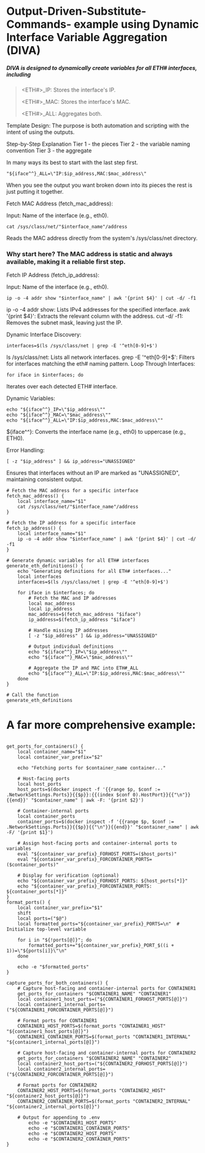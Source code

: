 # Output-Driven-Substitute-Commands- example using Dynamic Interface Variable Aggregation (DIVA)
##### DIVA is designed to dynamically create variables for all ETH# interfaces, including
><ETH#>_IP: Stores the interface's IP.
>
><ETH#>_MAC: Stores the interface's MAC.
>
><ETH#>_ALL: Aggregates both.

Template Design:
The purpose is both automation and scripting with the intent of using the outputs.

Step-by-Step Explanation
Tier 1 - the pieces
Tier 2 - the variable naming convention
Tier 3 - the aggregate

In many ways its best to start with the last step first. 
```
"${iface^^}_ALL=\"IP:$ip_address,MAC:$mac_address\"
```
When you see the output you want broken down into its pieces the rest is just putting it together. 



Fetch MAC Address (fetch_mac_address):

Input: Name of the interface (e.g., eth0).
```
cat /sys/class/net/"$interface_name"/address
```
Reads the MAC address directly from the system's /sys/class/net directory.

### Why start here? The MAC address is static and always available, making it a reliable first step.
Fetch IP Address (fetch_ip_address):

Input: Name of the interface (e.g., eth0).
```
ip -o -4 addr show "$interface_name" | awk '{print $4}' | cut -d/ -f1
```
ip -o -4 addr show: Lists IPv4 addresses for the specified interface.
awk '{print $4}': Extracts the relevant column with the address.
cut -d/ -f1: Removes the subnet mask, leaving just the IP.

Dynamic Interface Discovery:
```
interfaces=$(ls /sys/class/net | grep -E '^eth[0-9]+$')
```
ls /sys/class/net: Lists all network interfaces.
grep -E '^eth[0-9]+$': Filters for interfaces matching the eth# naming pattern.
Loop Through Interfaces:
```
for iface in $interfaces; do
```
Iterates over each detected ETH# interface.



Dynamic Variables:

```
echo "${iface^^}_IP=\"$ip_address\""
echo "${iface^^}_MAC=\"$mac_address\""
echo "${iface^^}_ALL=\"IP:$ip_address,MAC:$mac_address\""
```
${iface^^}: Converts the interface name
(e.g., eth0) to uppercase
(e.g., ETH0).

Error Handling:
```
[ -z "$ip_address" ] && ip_address="UNASSIGNED"
```
Ensures that interfaces without an IP are marked as "UNASSIGNED", maintaining consistent output.


```
# Fetch the MAC address for a specific interface
fetch_mac_address() {
    local interface_name="$1"
    cat /sys/class/net/"$interface_name"/address
}

# Fetch the IP address for a specific interface
fetch_ip_address() {
    local interface_name="$1"
    ip -o -4 addr show "$interface_name" | awk '{print $4}' | cut -d/ -f1
}

# Generate dynamic variables for all ETH# interfaces
generate_eth_definitions() {
    echo "Generating definitions for all ETH# interfaces..."
    local interfaces
    interfaces=$(ls /sys/class/net | grep -E '^eth[0-9]+$')

    for iface in $interfaces; do
        # Fetch the MAC and IP addresses
        local mac_address
        local ip_address
        mac_address=$(fetch_mac_address "$iface")
        ip_address=$(fetch_ip_address "$iface")

        # Handle missing IP addresses
        [ -z "$ip_address" ] && ip_address="UNASSIGNED"

        # Output individual definitions
        echo "${iface^^}_IP=\"$ip_address\""
        echo "${iface^^}_MAC=\"$mac_address\""

        # Aggregate the IP and MAC into ETH#_ALL
        echo "${iface^^}_ALL=\"IP:$ip_address,MAC:$mac_address\""
    done
}
```
```
# Call the function
generate_eth_definitions
```




# A far more comprehensive example:


```

get_ports_for_containers() {
    local container_name="$1"
    local container_var_prefix="$2"

    echo "Fetching ports for $container_name container..."

    # Host-facing ports
    local host_ports
    host_ports=$(docker inspect -f '{{range $p, $conf := .NetworkSettings.Ports}}{{$p}}:{{(index $conf 0).HostPort}}{{"\n"}}{{end}}' "$container_name" | awk -F: '{print $2}')

    # Container-internal ports
    local container_ports
    container_ports=$(docker inspect -f '{{range $p, $conf := .NetworkSettings.Ports}}{{$p}}{{"\n"}}{{end}}' "$container_name" | awk -F/ '{print $1}')

    # Assign host-facing ports and container-internal ports to variables
    eval "${container_var_prefix}_FORHOST_PORTS=($host_ports)"
    eval "${container_var_prefix}_FORCONTAINER_PORTS=($container_ports)"

    # Display for verification (optional)
    echo "${container_var_prefix}_FORHOST_PORTS: ${host_ports[*]}"
    echo "${container_var_prefix}_FORCONTAINER_PORTS: ${container_ports[*]}"
}
format_ports() {
    local container_var_prefix="$1"
    shift
    local ports=("$@")
    local formatted_ports="${container_var_prefix}_PORTS=\n"  # Initialize top-level variable

    for i in "${!ports[@]}"; do
        formatted_ports+="${container_var_prefix}_PORT_$((i + 1))=\"${ports[i]}\"\n"
    done

    echo -e "$formatted_ports"
}

capture_ports_for_both_containers() {
    # Capture host-facing and container-internal ports for CONTAINER1
    get_ports_for_containers "$CONTAINER1_NAME" "CONTAINER1"
    local container1_host_ports=("${CONTAINER1_FORHOST_PORTS[@]}")
    local container1_internal_ports=("${CONTAINER1_FORCONTAINER_PORTS[@]}")

    # Format ports for CONTAINER1
    CONTAINER1_HOST_PORTS=$(format_ports "CONTAINER1_HOST" "${container1_host_ports[@]}")
    CONTAINER1_CONTAINER_PORTS=$(format_ports "CONTAINER1_INTERNAL" "${container1_internal_ports[@]}")

    # Capture host-facing and container-internal ports for CONTAINER2
    get_ports_for_containers "$CONTAINER2_NAME" "CONTAINER2"
    local container2_host_ports=("${CONTAINER2_FORHOST_PORTS[@]}")
    local container2_internal_ports=("${CONTAINER2_FORCONTAINER_PORTS[@]}")

    # Format ports for CONTAINER2
    CONTAINER2_HOST_PORTS=$(format_ports "CONTAINER2_HOST" "${container2_host_ports[@]}")
    CONTAINER2_CONTAINER_PORTS=$(format_ports "CONTAINER2_INTERNAL" "${container2_internal_ports[@]}")

    # Output for appending to .env
        echo -e "$CONTAINER1_HOST_PORTS"
        echo -e "$CONTAINER1_CONTAINER_PORTS"
        echo -e "$CONTAINER2_HOST_PORTS"
        echo -e "$CONTAINER2_CONTAINER_PORTS"
}
```
